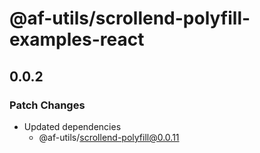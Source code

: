 # @af-utils/scrollend-polyfill-examples-react

## 0.0.2

### Patch Changes

-   Updated dependencies
    -   @af-utils/scrollend-polyfill@0.0.11

